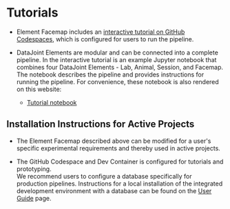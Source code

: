 # Tutorials

+ Element Facemap includes an [interactive tutorial on GitHub Codespaces](https://github.com/datajoint/element-facemap#interactive-tutorial), which is configured for users to run the pipeline.

+ DataJoint Elements are modular and can be connected into a complete pipeline.  In the interactive tutorial is an example Jupyter notebook that combines four DataJoint Elements - Lab, Animal, Session, and Facemap.  The notebook describes the pipeline and provides instructions for running the pipeline.  For convenience, these notebook is also rendered on this website:
   + [Tutorial notebook](./inference_tutorial.ipynb)

## Installation Instructions for Active Projects

+ The Element Facemap described above can be modified for a user's specific experimental requirements and thereby used in active projects.  

+ The GitHub Codespace and Dev Container is configured for tutorials and prototyping.  
We recommend users to configure a database specifically for production pipelines.  Instructions for a local installation of the integrated development environment with a database can be found on the [User Guide](https://docs.datajoint.com/elements/user-guide/) page.

